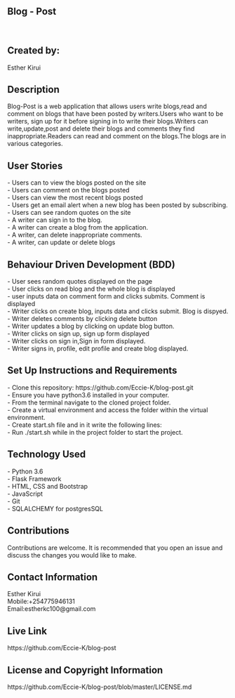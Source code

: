<h2>Blog - Post</h2><br>
<h2>Created by:</h2>
    Esther Kirui

<h2>Description</h2>
Blog-Post is a web application that allows users write blogs,read and comment on blogs that have been posted by writers.Users who want to be writers, sign up for it before signing in to write their blogs.Writers can write,update,post and delete their blogs and comments they find inappropriate.Readers can read and comment on the blogs.The blogs are in various categories.

<h2>User Stories</h2>
- Users can to view the blogs posted on the site<br>
- Users can comment on the blogs posted<br>
- Users can view the most recent blogs posted<br>
- Users get an email alert when a new blog has been posted by subscribing.<br>
- Users can see random quotes on the site<br>
- A writer can sign in to the blog.<br>
- A writer can create a blog from the application.<br>
- A writer, can delete inappropriate comments.<br>
- A writer, can  update or delete blogs <br>


<h2>Behaviour Driven Development (BDD)</h2>
- User sees random quotes displayed on the page<br>
- User clicks on read blog and the whole blog is displayed<br>
- user inputs data on comment form and clicks submits. Comment is displayed<br>
- Writer clicks on create blog, inputs data and clicks submit. Blog is dispyed.<br>
- Writer deletes comments by clicking delete button<br>
- Writer updates a blog by clicking on update blog button.<br>
- Writer clicks on sign up, sign up form displayed<br>
- Writer clicks on sign in,Sign in form displayed.<br>
- Writer signs in, profile, edit profile and create blog displayed.<br>
        
<h2>Set Up Instructions and Requirements</h2>
- Clone this repository: https://github.com/Eccie-K/blog-post.git<br>
- Ensure you have python3.6 installed in your computer.<br>
- From the terminal navigate to the cloned project folder.<br>
- Create a virtual environment and access the folder within the virtual environment.<br>
- Create start.sh file and in it write the following lines:<br>
- Run ./start.sh while in the project folder to start the project.<br>

<h2>Technology Used</h2>
- Python 3.6<br>
- Flask Framework<br>
- HTML, CSS and Bootstrap<br>
- JavaScript<br>
- Git<br>
- SQLALCHEMY for postgresSQL<br>

<h2>Contributions</h2>
Contributions are welcome. It is recommended that you open an issue and discuss
the changes you would like to make.

<h2>Contact Information</h2>
Esther Kirui<br>
Mobile:+254775946131<br>
Email:estherkc100@gmail.com<br>

<h2>Live Link</h2>
https://github.com/Eccie-K/blog-post

<h2>License and Copyright Information</h2>
https://github.com/Eccie-K/blog-post/blob/master/LICENSE.md